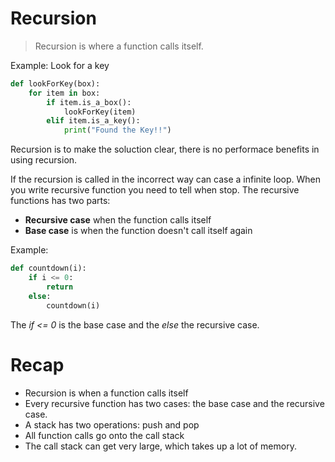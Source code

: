 # Recursion

>Recursion is where a function calls itself.

Example: Look for a key
````python
def lookForKey(box):
    for item in box:
        if item.is_a_box():
            lookForKey(item)
        elif item.is_a_key():
            print("Found the Key!!")
````
Recursion is to make the soluction clear, there is no performace benefits in using recursion. 

If the recursion is called in the incorrect way can case a infinite loop. When you write recursive function you need to tell when stop. The recursive functions has two parts:

+ **Recursive case** when the function calls itself
+ **Base case** is when  the function doesn't call itself again
  
Example: 

````python
def countdown(i):
    if i <= 0:
        return
    else:
        countdown(i)        
````
The *if <= 0* is the base case and the *else* the recursive case.

# Recap
* Recursion is when a function calls itself
* Every recursive function has two cases: the base case
and the recursive case.
* A stack has two operations: push and pop
* All function calls go onto the call stack
* The call stack can get very large, which takes up a lot of memory.




